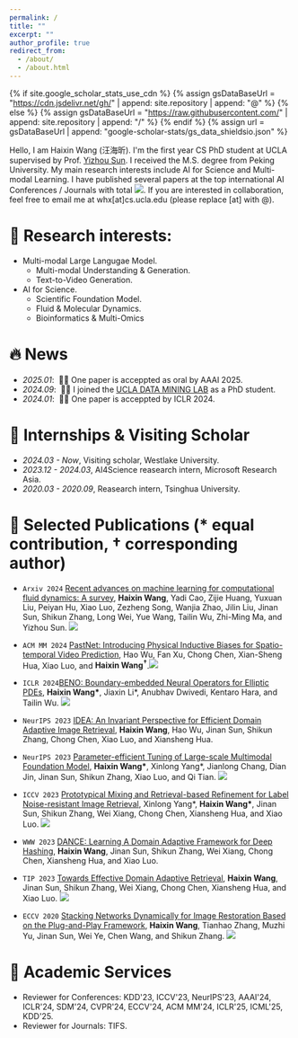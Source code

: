 ```yaml
---
permalink: /
title: ""
excerpt: ""
author_profile: true
redirect_from: 
  - /about/
  - /about.html
---
```


{% if site.google_scholar_stats_use_cdn %}
{% assign gsDataBaseUrl = "https://cdn.jsdelivr.net/gh/" | append: site.repository | append: "@" %}
{% else %}
{% assign gsDataBaseUrl = "https://raw.githubusercontent.com/" | append: site.repository | append: "/" %}
{% endif %}
{% assign url = gsDataBaseUrl | append: "google-scholar-stats/gs_data_shieldsio.json" %}

<span class='anchor' id='about-me'></span>

Hello, I am Haixin Wang (汪海昕). I'm the first year CS PhD student at UCLA supervised by Prof. <a href="https://web.cs.ucla.edu/~yzsun/">Yizhou Sun</a>. I received the M.S. degree from Peking University. My main research interests include AI for Science and Multi-modal Learning. I have published several papers at the top international AI Conferences / Journals with total <a href='https://scholar.google.com/citations?user=RGZUJOkAAAAJ'><img src="https://img.shields.io/endpoint?url={{ url | url_encode }}&logo=Google%20Scholar&labelColor=f6f6f6&color=9cf&style=flat&label=google citations"></a>. If you are interested in collaboration, feel free to email me at whx[at]cs.ucla.edu (please replace [at] with @).

# 📖 Research interests:
- Multi-modal Large Langugae Model.
  - Multi-modal Understanding & Generation.
  - Text-to-Video Generation.
- AI for Science.
  - Scientific Foundation Model.
  - Fluid &amp; Molecular Dynamics.
  - Bioinformatics &amp; Multi-Omics


# 🔥 News
- *2025.01*: &nbsp;🎉🎉 One paper is acceppted as oral by AAAI 2025.
- *2024.09*: &nbsp;🎉🎉 I joined the [UCLA DATA MINING LAB](https://ucla-dm.github.io/DM_website/index.html) as a PhD student.
- *2024.01*: &nbsp;🎉🎉 One paper is acceppted by ICLR 2024.


# 💼 Internships &amp; Visiting Scholar
- *2024.03 - Now*, Visiting scholar, Westlake University.
- *2023.12 - 2024.03*, AI4Science reasearch intern, Microsoft Research Asia.
- *2020.03 - 2020.09*, Reasearch intern, Tsinghua University.

# 🔖 Selected Publications (* equal contribution, † corresponding author)
- ``Arxiv 2024`` [Recent advances on machine learning for computational fluid dynamics: A survey](https://arxiv.org/abs/2408.12171), **Haixin Wang**, Yadi Cao, Zijie Huang, Yuxuan Liu, Peiyan Hu, Xiao Luo, Zezheng Song, Wanjia Zhao, Jilin Liu, Jinan Sun, Shikun Zhang, Long Wei, Yue Wang, Tailin Wu, Zhi-Ming Ma, and Yizhou Sun. [![](https://img.shields.io/github/stars/WillDreamer/Awesome-AI4CFD?style=social&label=Code+Stars)](https://github.com/WillDreamer/Awesome-AI4CFD)

- ``ACM MM 2024`` [PastNet: Introducing Physical Inductive Biases for Spatio-temporal Video Prediction](https://dl.acm.org/doi/abs/10.1145/3664647.3681489), Hao Wu, Fan Xu, Chong Chen, Xian-Sheng Hua, Xiao Luo, and **Haixin Wang<sup>†</sup>**.[![](https://img.shields.io/github/stars/easylearningscores/pastnet?style=social&label=Code+Stars)](https://github.com/easylearningscores/pastnet)

- ``ICLR 2024``[BENO: Boundary-embedded Neural Operators for Elliptic PDEs](https://openreview.net/forum?id=ZZTkLDRmkg&referrer=%5BAuthor%20Console%5D(%2Fgroup%3Fid%3DICLR.cc%2F2024%2FConference%2FAuthors%23your-submissions)), **Haixin Wang\***, Jiaxin Li\*, Anubhav Dwivedi, Kentaro Hara, and Tailin Wu. [![](https://img.shields.io/github/stars/AI4Science-WestlakeU/beno?style=social&label=Code+Stars)](https://github.com/AI4Science-WestlakeU/beno) 

- ``NeurIPS 2023`` [IDEA: An Invariant Perspective for Efficient Domain Adaptive Image Retrieval](https://openreview.net/forum?id=77i6itptQW&noteId=UyhOBFv7gB), **Haixin Wang**, Hao Wu, Jinan Sun, Shikun Zhang, Chong Chen, Xiao Luo, and Xiansheng Hua.  

- ``NeurIPS 2023`` [Parameter-efficient Tuning of Large-scale Multimodal Foundation Model](https://arxiv.org/abs/2305.08381), **Haixin Wang\***, Xinlong Yang\*, Jianlong Chang, Dian Jin, Jinan Sun, Shikun Zhang, Xiao Luo, and Qi Tian. [![](https://img.shields.io/github/stars/WillDreamer/Aurora?style=social&label=Code+Stars)](https://github.com/WillDreamer/Aurora)  

- ``ICCV 2023`` [Prototypical Mixing and Retrieval-based Refinement for Label Noise-resistant Image Retrieval](https://ieeexplore.ieee.org/document/10376542), Xinlong Yang\*, **Haixin Wang\***, Jinan Sun, Shikun Zhang, Wei Xiang, Chong Chen, Xiansheng Hua, and Xiao Luo. [![](https://img.shields.io/github/stars/xinlong-yang/Noise_Dense_Retrieval?style=social&label=Code+Stars)](https://github.com/xinlong-yang/Noise_Dense_Retrieval)  

- ``WWW 2023`` [DANCE: Learning A Domain Adaptive Framework for Deep Hashing](https://dl.acm.org/doi/abs/10.1145/3543507.3583445), **Haixin Wang**, Jinan Sun, Shikun Zhang, Wei Xiang, Chong Chen, Xiansheng Hua, and Xiao Luo.  

- ``TIP 2023`` [Towards Effective Domain Adaptive Retrieval](https://ieeexplore.ieee.org/document/10042247), **Haixin Wang**, Jinan Sun, Shikun Zhang, Wei Xiang, Chong Chen, Xiansheng Hua, and Xiao Luo. [![](https://img.shields.io/github/stars/WillDreamer/PEACE?style=social&label=Code+Stars)](https://github.com/WillDreamer/PEACE)   

- ``ECCV 2020`` [Stacking Networks Dynamically for Image Restoration Based on the Plug-and-Play Framework](https://link.springer.com/chapter/10.1007/978-3-030-58601-0_27), **Haixin Wang**, Tianhao Zhang, Muzhi Yu, Jinan Sun, Wei Ye, Chen Wang, and Shikun Zhang. [![](https://img.shields.io/github/stars/WillDreamer/SND?style=social&label=Code+Stars)](https://github.com/WillDreamer/SND)   



# 📄 Academic Services
- Reviewer for Conferences: KDD'23, ICCV'23, NeurIPS'23, AAAI'24, ICLR'24, SDM'24, CVPR'24, ECCV'24, ACM MM'24, ICLR'25, ICML'25, KDD'25.
- Reviewer for Journals: TIFS.





